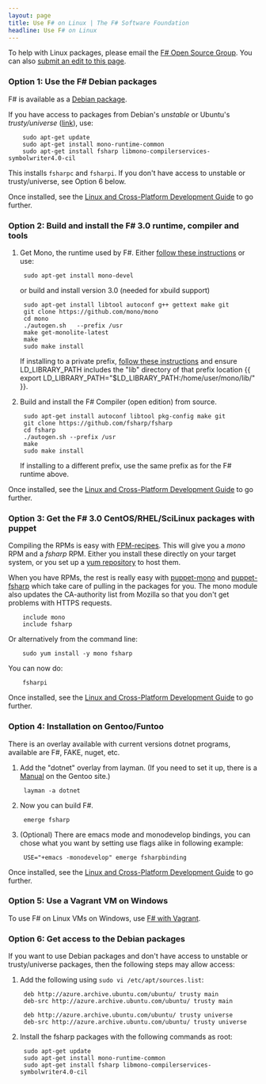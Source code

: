 ```yaml
---
layout: page
title: Use F# on Linux | The F# Software Foundation
headline: Use F# on Linux
---
```


To help with Linux packages, please email the [F# Open Source Group](http://fsharp.github.com).  You can also 
[submit an edit to this page](https://github.com/fsharp/fsfoundation/blob/gh-pages/use/linux/index.md).

### Option 1: Use the F# Debian packages 

F# is available as a [Debian package](http://packages.qa.debian.org/f/fsharp.html).

If you have access to packages from Debian's _unstable_ or Ubuntu's _trusty/universe_ ([link](http://packages.ubuntu.com/trusty/fsharp)), use:

        sudo apt-get update
        sudo apt-get install mono-runtime-common 
        sudo apt-get install fsharp libmono-compilerservices-symbolwriter4.0-cil

This installs `fsharpc` and `fsharpi`. If you don't have access to unstable or trusty/universe, see Option 6 below.


Once installed, see the [Linux and Cross-Platform Development Guide](/guides/mac-linux-cross-platform) to
go further.


### Option 2: Build and install the F# 3.0 runtime, compiler and tools


1. Get Mono, the runtime used by F#. Either [follow these instructions](http://www.go-mono.com/mono-downloads/download.html) or use:

        sudo apt-get install mono-devel
   
   or build and install version 3.0 (needed for xbuild support)
   
        sudo apt-get install libtool autoconf g++ gettext make git
        git clone https://github.com/mono/mono
        cd mono
        ./autogen.sh   --prefix /usr
        make get-monolite-latest
        make
        sudo make install

   If installing to a private prefix, [follow these instructions](http://mono-project.com/Parallel_Mono_Environments) and ensure LD_LIBRARY_PATH includes the "lib" directory of that prefix location {{   export LD_LIBRARY_PATH="$LD_LIBRARY_PATH:/home/user/mono/lib/"  }}. 

2. Build and install the F# Compiler (open edition) from source.

        sudo apt-get install autoconf libtool pkg-config make git
        git clone https://github.com/fsharp/fsharp
        cd fsharp
        ./autogen.sh --prefix /usr
        make
        sudo make install

   If installing to a different prefix, use the same prefix as for the F# runtime above.

Once installed, see the [Linux and Cross-Platform Development Guide](/guides/mac-linux-cross-platform) to
go further.


### Option 3: Get the F# 3.0 CentOS/RHEL/SciLinux packages with puppet

Compiling the RPMs is easy with
[FPM-recipes](https://github.com/haf/fpm-recipes). This will give you a *mono*
RPM and a *fsharp* RPM. Either you install these directly on your target system,
or you set up a [yum repository](https://github.com/haf/puppet-yum) to host
them.

When you have RPMs, the rest is really easy with
[puppet-mono](https://github.com/haf/puppet-mono) and
[puppet-fsharp](https://github.com/haf/puppet-fsharp) which take care of pulling
in the packages for you. The mono module also updates the CA-authority list from
Mozilla so that you don't get problems with HTTPS requests.

        include mono
        include fsharp

Or alternatively from the command line:

        sudo yum install -y mono fsharp

You can now do:

        fsharpi

Once installed, see the [Linux and Cross-Platform Development Guide](/guides/mac-linux-cross-platform) to
go further.


### Option 4: Installation on Gentoo/Funtoo

There is an overlay available with current versions dotnet programs, available are F#, FAKE, nuget, etc.

1. Add the "dotnet" overlay from layman. (If you need to set it up, there is a [Manual](http://www.gentoo.org/proj/en/overlays/userguide.xml) on the Gentoo site.)

        layman -a dotnet 

2. Now you can build F#.

        emerge fsharp
        
3. (Optional) There are emacs mode and monodevelop bindings, you can chose what you want by setting use flags alike in following example:

        USE="+emacs -monodevelop" emerge fsharpbinding

Once installed, see the [Linux and Cross-Platform Development Guide](/guides/mac-linux-cross-platform) to
go further.


### Option 5: Use a Vagrant VM on Windows

To use F# on Linux VMs on Windows, use [F# with Vagrant](http://christoph.ruegg.name/blog/test-csharp-fsharp-on-mono-with-vagrant.html).


### Option 6: Get access to the Debian packages

If you want to use Debian packages and don't have access to unstable or trusty/universe packages, then 
the following steps may allow access:

1. Add the following using `sudo vi /etc/apt/sources.list`:

        deb http://azure.archive.ubuntu.com/ubuntu/ trusty main
        deb-src http://azure.archive.ubuntu.com/ubuntu/ trusty main
        
        deb http://azure.archive.ubuntu.com/ubuntu/ trusty universe
        deb-src http://azure.archive.ubuntu.com/ubuntu/ trusty universe

2. Install the fsharp packages with the following commands as root:

        sudo apt-get update
        sudo apt-get install mono-runtime-common 
        sudo apt-get install fsharp libmono-compilerservices-symbolwriter4.0-cil


